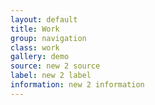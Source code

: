 ```yaml
---
layout: default
title: Work
group: navigation
class: work
gallery: demo
source: new 2 source
label: new 2 label
information: new 2 information
---
```


